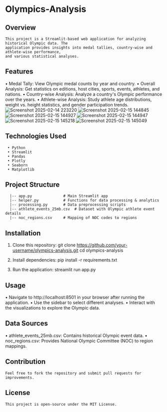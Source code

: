 # Olympics-Analysis

## Overview 
    This project is a Streamlit-based web application for analyzing historical Olympic data. The 
    application provides insights into medal tallies, country-wise and athlete-wise performance, 
    and various statistical analyses.

## Features 
   • Medal Tally: View Olympic medal counts by year and country.
   • Overall Analysis: Get statistics on editions, host cities, sports, events, athletes, and nations.
   • Country-wise Analysis: Analyze a country's Olympic performance over the years.
   • Athlete-wise Analysis: Study athlete age distributions, weight vs. height statistics, and gender participation trends.
   ![Screenshot 2025-02-14 223220](https://github.com/user-attachments/assets/c0a59383-229e-4684-84f1-930e7dfbfdfe)
   ![Screenshot 2025-02-15 144845](https://github.com/user-attachments/assets/6dc42243-c3e4-4d80-9e46-bd9d3539de76)
   ![Screenshot 2025-02-15 144927](https://github.com/user-attachments/assets/05b61a20-89f3-466a-9a7c-96bf3f3cc96e)
   ![Screenshot 2025-02-15 144947](https://github.com/user-attachments/assets/f6b9630c-cde4-42eb-80d2-86261ef88c0b)
   ![Screenshot 2025-02-15 145218](https://github.com/user-attachments/assets/399be661-2714-430c-9b7a-d17ef5d45ed2)
   ![Screenshot 2025-02-15 145049](https://github.com/user-attachments/assets/5b1f9e16-6f89-40f3-9697-aba853b3ad10)






    
## Technologies Used
     • Python
     • Streamlit
     • Pandas
     • Plotly
     • Seaborn
     • Matplotlib

## Project Structure
      |-- app.py              # Main Streamlit app
      |-- helper.py           # Functions for data processing & analytics
      |-- processing.py       # Data preprocessing scripts
      |-- athlete_events_25mb.csv  # Dataset with Olympic athlete event details
      |-- noc_regions.csv     # Mapping of NOC codes to regions

## Installation
   1. Clone this repository:
       git clone https://github.com/your-username/olympics-analysis.git cd olympics-analysis

   2. Install dependencies:
        pip install -r requirements.txt

   3. Run the application:
        streamlit run app.py

## Usage
   • Navigate to http://localhost:8501 in your browser after running the application.
   • Use the sidebar to select different analyses.
   • Interact with the visualizations to explore the Olympic data.

## Data Sources
   • athlete_events_25mb.csv: Contains historical Olympic event data.
   • noc_regions.csv: Provides National Olympic Committee (NOC) to region mappings.

## Contribution
    Feel free to fork the repository and submit pull requests for improvements.
## License
    This project is open-source under the MIT License.



      
